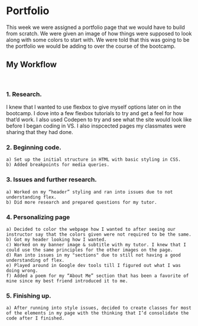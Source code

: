 # Portfolio
This week we were assigned a portfolio page that we would have to build from scratch. We were given an image of how things were supposed to look along with some colors to start with. We were told that this was going to be the portfolio we would be adding to over the course of the bootcamp. 

## My Workflow
<br>

### 1. Research.

I knew that I wanted to use flexbox to give myself options later on in the bootcamp. I dove into a few flexbox tutorials to try and get a feel for how that’d work. I also used Codepen to try and see what the site would look like before I began coding in VS. I also inspcected pages my classmates were sharing that they had done. 


### 2. Beginning code.
    a) Set up the initial structure in HTML with basic styling in CSS.
    b) Added breakpoints for media queries.

### 3. Issues and further research.
    a) Worked on my “header” styling and ran into issues due to not understanding flex.
    b) Did more research and prepared questions for my tutor. 

### 4. Personalizing page
    a) Decided to color the webpage how I wanted to after seeing our instructor say that the colors given were not required to be the same. 
    b) Got my header looking how I wanted. 
    c) Worked on my banner image & subtitle with my tutor. I knew that I could use the same principles for the other images on the page. 
    d) Ran into issues in my "sections" due to still not having a good understanding of flex.
    e) Played around in Google dev tools till I figured out what I was doing wrong. 
    f) Added a poem for my “About Me” section that has been a favorite of mine since my best friend introduced it to me. 

### 5. Finishing up.
    a) After running into style issues, decided to create classes for most of the elements in my page with the thinking that I’d consolidate the code after I finished. 